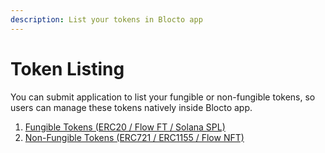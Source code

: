 ```yaml
---
description: List your tokens in Blocto app
---
```


# Token Listing

You can submit application to list your fungible or non-fungible tokens, so users can manage these tokens natively inside Blocto app.

1. [Fungible Tokens \(ERC20 / Flow FT / Solana SPL\)](https://forms.gle/K2Pd8Pf5X81MxjN97)
2. [Non-Fungible Tokens \(ERC721 / ERC1155 / Flow NFT\)](https://forms.gle/CLkdH1okndqEMrXF8)

